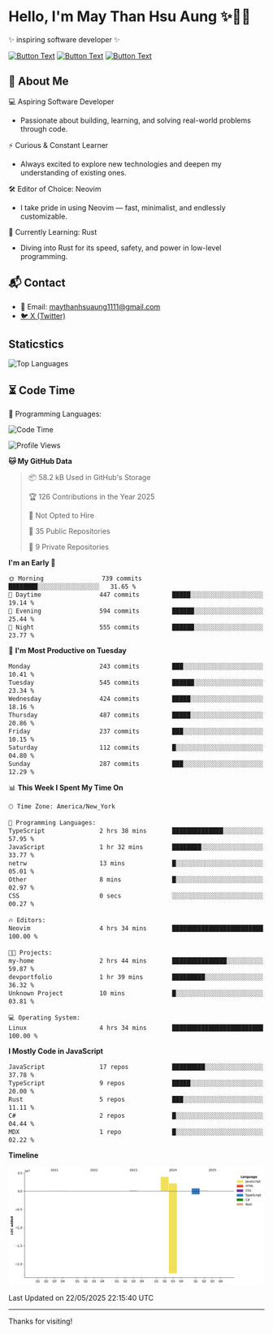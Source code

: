 # Hello, I'm May Than Hsu Aung ✨👱‍♀️
✨ inspiring software developer ✨

[![Button Text](https://img.shields.io/badge/Linked%20In-blue?style=for-the-badge)](https://www.linkedin.com/in/maythanhsu/)
[![Button Text](https://img.shields.io/badge/My%20Portfolio-pink?style=for-the-badge)](https://mayshecodes.vercel.app)
[![Button Text](https://img.shields.io/badge/Github-black?style=for-the-badge)](https://github.com/maythanhsuaung0-0)

## 👋 About Me

  💻 Aspiring Software Developer
  - Passionate about building, learning, and solving real-world problems through code.

  ⚡ Curious & Constant Learner
  - Always excited to explore new technologies and deepen my understanding of existing ones.

  🛠️ Editor of Choice: Neovim
  - I take pride in using Neovim — fast, minimalist, and endlessly customizable.

  🦀 Currently Learning: Rust
  - Diving into Rust for its speed, safety, and power in low-level programming.
    
## 📬 Contact
- 📧 Email: maythanhsuaung1111@gmail.com
- [🐦 X (Twitter)](https://x.com/@shizuko042k)
  
## Staticstics

![Top Languages](https://github-readme-stats.vercel.app/api/top-langs/?username=maythanhsuaung0-0&layout=compact&theme=tokyonight)

## ⏳ Code Time


💬 Programming Languages: 
<!--START_SECTION:waka-->
![Code Time](http://img.shields.io/badge/Code%20Time-151%20hrs%2059%20mins-blue)

![Profile Views](http://img.shields.io/badge/Profile%20Views-138-blue)

**🐱 My GitHub Data** 

> 📦 58.2 kB Used in GitHub's Storage 
 > 
> 🏆 126 Contributions in the Year 2025
 > 
> 🚫 Not Opted to Hire
 > 
> 📜 35 Public Repositories 
 > 
> 🔑 9 Private Repositories 
 > 
**I'm an Early 🐤** 

```text
🌞 Morning                739 commits         ████████░░░░░░░░░░░░░░░░░   31.65 % 
🌆 Daytime                447 commits         █████░░░░░░░░░░░░░░░░░░░░   19.14 % 
🌃 Evening                594 commits         ██████░░░░░░░░░░░░░░░░░░░   25.44 % 
🌙 Night                  555 commits         ██████░░░░░░░░░░░░░░░░░░░   23.77 % 
```
📅 **I'm Most Productive on Tuesday** 

```text
Monday                   243 commits         ███░░░░░░░░░░░░░░░░░░░░░░   10.41 % 
Tuesday                  545 commits         ██████░░░░░░░░░░░░░░░░░░░   23.34 % 
Wednesday                424 commits         █████░░░░░░░░░░░░░░░░░░░░   18.16 % 
Thursday                 487 commits         █████░░░░░░░░░░░░░░░░░░░░   20.86 % 
Friday                   237 commits         ███░░░░░░░░░░░░░░░░░░░░░░   10.15 % 
Saturday                 112 commits         █░░░░░░░░░░░░░░░░░░░░░░░░   04.80 % 
Sunday                   287 commits         ███░░░░░░░░░░░░░░░░░░░░░░   12.29 % 
```


📊 **This Week I Spent My Time On** 

```text
🕑︎ Time Zone: America/New_York

💬 Programming Languages: 
TypeScript               2 hrs 38 mins       ██████████████░░░░░░░░░░░   57.95 % 
JavaScript               1 hr 32 mins        ████████░░░░░░░░░░░░░░░░░   33.77 % 
netrw                    13 mins             █░░░░░░░░░░░░░░░░░░░░░░░░   05.01 % 
Other                    8 mins              █░░░░░░░░░░░░░░░░░░░░░░░░   02.97 % 
CSS                      0 secs              ░░░░░░░░░░░░░░░░░░░░░░░░░   00.27 % 

🔥 Editors: 
Neovim                   4 hrs 34 mins       █████████████████████████   100.00 % 

🐱‍💻 Projects: 
my-home                  2 hrs 44 mins       ███████████████░░░░░░░░░░   59.87 % 
devportfolio             1 hr 39 mins        █████████░░░░░░░░░░░░░░░░   36.32 % 
Unknown Project          10 mins             █░░░░░░░░░░░░░░░░░░░░░░░░   03.81 % 

💻 Operating System: 
Linux                    4 hrs 34 mins       █████████████████████████   100.00 % 
```

**I Mostly Code in JavaScript** 

```text
JavaScript               17 repos            █████████░░░░░░░░░░░░░░░░   37.78 % 
TypeScript               9 repos             █████░░░░░░░░░░░░░░░░░░░░   20.00 % 
Rust                     5 repos             ███░░░░░░░░░░░░░░░░░░░░░░   11.11 % 
C#                       2 repos             █░░░░░░░░░░░░░░░░░░░░░░░░   04.44 % 
MDX                      1 repo              █░░░░░░░░░░░░░░░░░░░░░░░░   02.22 % 
```



**Timeline**

![Lines of Code chart](https://raw.githubusercontent.com/maythanhsuaung0-0/maythanhsuaung0-0/main/assets/bar_graph.png)


 Last Updated on 22/05/2025 22:15:40 UTC
<!--END_SECTION:waka-->


-----

Thanks for visiting!
